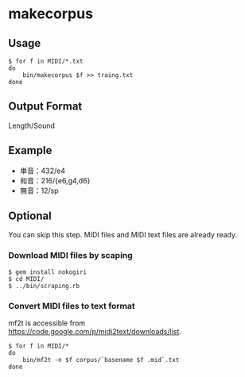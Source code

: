 makecorpus
==========

## Usage

```
$ for f in MIDI/*.txt
do
    bin/makecorpus $f >> traing.txt
done
```

## Output Format

Length/Sound

## Example

- 単音：432/e4
- 和音：216/{e6,g4,d6}
- 無音：12/sp

## Optional

You can skip this step. MIDI files and MIDI text files are already ready.

### Download MIDI files by scaping

```
$ gem install nokogiri
$ cd MIDI/
$ ../bin/scraping.rb
```

### Convert MIDI files to text format

mf2t is accessible from
https://code.google.com/p/midi2text/downloads/list.

```
$ for f in MIDI/*
do
    bin/mf2t -n $f corpus/`basename $f .mid`.txt
done
```
